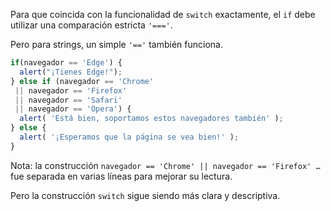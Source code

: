 Para que coincida con la funcionalidad de `switch` exactamente, el `if` debe utilizar una comparación estricta `'==='`.

Pero para strings, un simple `'=='` también funciona.

```js no-beautify
if(navegador == 'Edge') {
  alert("¡Tienes Edge!");
} else if (navegador == 'Chrome'
 || navegador == 'Firefox'
 || navegador == 'Safari'
 || navegador == 'Opera') {
  alert( 'Está bien, soportamos estos navegadores también' );
} else {
  alert( '¡Esperamos que la página se vea bien!' );
}
```

Nota: la construcción `navegador == 'Chrome' || navegador == 'Firefox' …` fue separada en varias líneas para mejorar su lectura.

Pero la construcción `switch` sigue siendo más clara y descriptiva.
